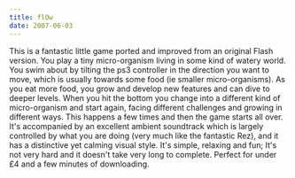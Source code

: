 ```yaml
---
title: flOw
date: 2007-06-03
---
```


This is a fantastic little game ported and improved from an original Flash version.
You play a tiny micro-organism living in some kind of watery world. You swim about by tilting the ps3 controller in the direction you want to move, which is usually towards some food (ie smaller micro-organisms). As you eat more food, you grow and develop new features and can dive to deeper levels. When you hit the bottom you change into a different kind of micro-organism and start again, facing different challenges and growing in different ways. This happens a few times and then the game starts all over.
It's accompanied by an excellent ambient soundtrack which is largely controlled by what you are doing (very much like the fantastic Rez), and it has a distinctive yet calming visual style.
It's simple, relaxing and fun; It's not very hard and it doesn't take very long to complete. Perfect for under £4 and a few minutes of downloading.
